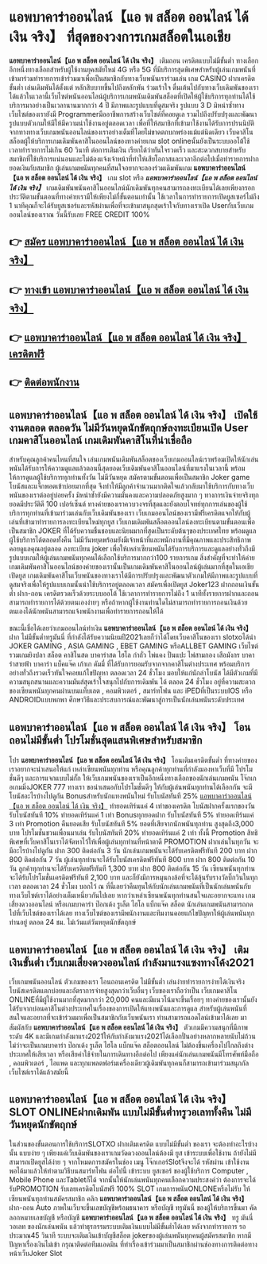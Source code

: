 # แอพบาคาร่าออนไลน์【แอ พ สล็อต ออนไลน์ ได้ เงิน จริง】  ที่สุดของวงการเกมสล็อตในเอเชีย

**แอพบาคาร่าออนไลน์【แอ พ สล็อต ออนไลน์ ได้ เงิน จริง】** เติมถอน เครดิตแบบไม่มีขั้นต่ำ  ทางเลือกอีกหนึ่งทางเลือกสำหรับผู้ใช้งานยุคสมัยใหม่ 4G หรือ 5G ที่มีบริการสุดพิเศษสำหรับผู้เล่นเกมพนันที่เข้ามาร่วมทำรายการเข้าร่วมมาเพื่อเป็นสมาชิกกับทางเว็บพนันเราร่วมเล่น เกม CASINO  ฝากเครดิต ขั้นต่ำ เล่นเดิมพันได้ตั้งแต่ หลักสิบบาทขึ้นไปถึงหลักพัน ร่วมเร้าใจ ตื่นเต้นไปกับทางเว็บเดิมพันของเราได้แล้วในเวลานี้เว็บไซต์พนันออนไลน์ผู้บริการเกมพนันเดิมพันสล็อตที่เปิดให้ผู้ใช้บริการทุกท่านได้ใช้บริการมาอย่างเป็นเวลานานมากกว่า 4 ปี มีภาพและรูปแบบที่ดูสมจริง รูปแบบ 3 D
มิหนำซ้ำทางเว็บไซต์ของเรายังมี Programmerมืออาชีพการสร้างเว็บไซต์ที่คอยดูเล  รวมไปถึงปรับปรุงและพัฒนารูปแบบตัวเกมให้มีให้มีความน่าใช้งานอยู่ตลอดเวลา เพื่อที่ให้สมาชิกที่เข้ามาใช้งานได้รับการปรนนิบัติจากทางทางเว็บเกมพนันออนไลน์ของเราอย่างเต็มที่โดยไม่ขาดตกบกพร่องแม้แต่นิดเดียว เว็บคาสิโนสล็อตผู้ให้บริการเกมเดิมพันคาสิโนออนไลน์ของทางค่ายเกม slot onlineนั้นยังเป็นระบบออโต้ใช้เวลาทำรายการไม่เกิน 60 วินาที ต่อการเติมเงิน เรียกได้ว่าทันใจรวดเร็ว และสะดวกสบายสำหรับสมาชิกที่ใช้บริการแน่นอนและไม่ต้องแจ้งเจ้าหน้าที่ทำให้เสียโอกาสและเวลาอีกต่อไปเมื่อทำรายการฝากยอดเงินกับสมาชิก
ผู้เล่นเกมพนันทุกคนที่สนใจอยากจะลองร่วมเดิมพันเกม **แอพบาคาร่าออนไลน์【แอ พ สล็อต ออนไลน์ ได้ เงิน จริง】** เกม slot  หรือ ***แอพบาคาร่าออนไลน์【แอ พ สล็อต ออนไลน์ ได้ เงิน จริง】*** เกมเดิมพันพนันคาสิโนออนไลน์นักเดิมพันทุกคนสามารถลงทะเบียนได้เลยเพียงกรอกประวัติตามขั้นตอนที่ทางค่ายเรามีให้เพียงไม่กี่ขั้นตอนเท่านั้น ใช้เวลาในการทำรายการเปิดยูสเซอร์ไม่ถึง 1 นาทีคุณก็จะได้รับยูสเซอร์และรหัสผ่านเพื่อที่จะเข้ามาสนุกสุดเร้าใจกับทางเราเปิด Userกับเว็บเกมออนไลน์ของเราณ วันนี้รับเลย FREE CREDIT 100%

## 👉 [สมัคร แอพบาคาร่าออนไลน์【แอ พ สล็อต ออนไลน์ ได้ เงิน จริง】](https://archa888.com/)
## 👉 [ทางเข้า แอพบาคาร่าออนไลน์【แอ พ สล็อต ออนไลน์ ได้ เงิน จริง】](https://archa888.com/)
## 👉 [แอพบาคาร่าออนไลน์【แอ พ สล็อต ออนไลน์ ได้ เงิน จริง】 เครดิตฟรี](https://archa888.com/)
## 👉 [ติดต่อพนักงาน](https://archa888.com/)

## แอพบาคาร่าออนไลน์【แอ พ สล็อต ออนไลน์ ได้ เงิน จริง】 เปิดใช้งานตลอด ตลอดวัน ไม่มีวันหยุดนักขัตฤกษ์ลงทะเบียนเปิด User เกมคาสิโนออนไลน์ เกมเดิมพันคาสิโนที่น่าเชื่อถือ

สำหรับคุณลูกค้าคนไหนที่สนใจ เล่นเกมพนันเดิมพันสล็อตของเว็บเกมออนไลน์เราพร้อมเปิดให้นักเล่นพนันได้รับการให้ความดูแลแล้วตอนนี้สุดยอดเว็บเดิมพันคาสิโนออนไลน์ที่มาแรงในเวลานี้ พร้อมให้การดูแลผู้ใช้บริการทุกท่านทั้งวัน ไม่มีวันหยุด สมัครตามขั้นตอนเพื่อเป็นสมาชิก Joker game โบนัสและแจ็กพอตเข้าบ่อยมากที่สุด จึงทำให้มีลูกค้าจำนวนมากติดใจแล้วกลับมาใช้บริการกับทางเว็บพนันของเราต่ออยู่บ่อยครั้ง มิหนำซ้ำยังมีความมั่นคงและความปลอดภัยสูงมาก ๆ ทางการเงินจ่ายจริงทุกยอดมีประวัติดี 100 เปอร์เซ็นต์ ทางค่ายของเราควบวงจรที่สุดและยังตอบโจทย์ทุกการเล่นของผู้ใช้บริการทุกท่านที่เข้ามาร่วมเล่นกับเว็บเดิมพันของเรา
เว็บเกมออนไลน์ของเรามีฟรีเครดิตแจกให้กับผู้เล่นที่เข้ามาทำรายการลงทะเบียนใหม่ทุกยูส เว็บเกมเดิมพันสล็อตออนไลน์ลงทะเบียนตามขั้นตอนเพื่อเป็นสมาชิก JOKER ที่ได้รับความชื่นชอบและนิยมมากที่สุดเป็นระดับต้นๆของประเทศไทย พร้อมดูแลผู้ใช้บริการได้ตลอดทั้งคืน ไม่มีวันหยุดพร้อมยังมีเจ้าหน้าที่และพนักงานที่มีคุณภาพและประสิทธิภาพคอยดูแลคุณอยู่ตลอด ลงทะเบียน joker เพื่อให้เหล่าเซียนพนันได้รับการบริการและดูแลอย่างทั่วถึงมีรูปแบบเกมให้ผู้เล่นเกมพนันทุกคนได้เลือกใช้บริการมากกว่า100 รายการเกม
สิ่งสำคัญที่จะทำให้ค่ายเกมเดิมพันคาสิโนออนไลน์ของค่ายของเรานั้นเป็นเกมเดิมพันคาสิโนออนไลน์ผู้เล่นมากที่สุดในเอเชีย เปิดยูส  เกมเดิมพันคาสิโนเว็บพนันของทางเราได้มีการปรับปรุงและพัฒนาตัวเกมให้มีภาพและรูปแบบที่ดูสมจริงเพื่อให้รูปแบบเกมนั้นน่าใช้บริการอยู่ตลอดเวลา สมัครเพื่อเปิดยูส Joker123 ฝากถอนเงินขั้นต่ำ ฝาก-ถอน เครดิตรวดเร็วด้วยระบบออโต้ ใช้เวลาการทำรายการไม่ถึง 1 นาทีทั้งรายการฝากและถอนสามารถทำรายการได้ด้วยตนเองง่ายๆ หรือถ้าหากผู้ใช้งานท่านใดไม่สามารถทำรายการถอนเงินด้วยตนเองได้นักพนันสามารถแจ้งพนักงานเพื่อทำรายการถอนให้ได้

ขณะนี้เชื่อได้เลยว่าเกมออนไลน์ทำเงิน **แอพบาคาร่าออนไลน์【แอ พ สล็อต ออนไลน์ ได้ เงิน จริง】** ฝาก ไม่มีขั้นต่ำทรูมันนี่ ที่กำลังได้รับความนิยมปี2021เลยก็ว่าได้โดยเว็บคาสิโนของเรา slotxoได้นำ JOKER GAMING , ASIA GAMING , EBET GAMING หรือALLBET GAMING เว็บไซต์รวมเกมยิงปลา สล็อต คาสิโนสด บาคาร่าสด ไฮโล กำถั่ว ไพ่แคง ปั่นแปะ ไพ่สามกอง เสือมังกร บาคาร่าสายฟ้า บาคาร่า แบ็คแจ๊ค เก้าเก ดัมมี่ ที่ได้รับการยอมรับจากจากคาสิโนต่างประเทศ พร้อมบริการอย่างทั่วถึงรวดเร็วทันใจคอยแก้ไขปัญหา ตลอดเวลา 24 ชั่วโมง มอบให้แก่นักล่าโบนัส ได้มีตัวเกมที่มีความสนุกสนานและความมันส์สุดเร้าใจสนุกไปกับการเดิมพัน ได้ ตลอด 24 ชั่วโมง อยู่ที่ความสะดวกของเซียนพนันทุกคนผ่านบนแท็บเลต , คอมพิวเตอร์ , สมาร์ทโฟน และ iPEDที่เป็นระบบIOS หรือ ANDROIDแบบพกพา ศึกษาวิธีและประสบการณ์และพัฒนาสู่การเป็นนักเล่นพนันระดับประเทศ

## แอพบาคาร่าออนไลน์【แอ พ สล็อต ออนไลน์ ได้ เงิน จริง】 โอนถอนไม่มีขั้นต่ำ โปรโมชั่นสุดแสนพิเศษสำหรับสมาชิก

โปร **แอพบาคาร่าออนไลน์【แอ พ สล็อต ออนไลน์ ได้ เงิน จริง】** โอนเติมเครดิตขั้นต่ำ ที่ทางค่ายของเราอยากจะนำเสนอให้แก่  เหล่าเซียนพนันทุกท่าน หรือคุณลูกค้าทุกท่านที่กำลังมองหาเว็บที่มี โปรโมชั่นดีๆ และการแจกแบบไม่กั๊ก ให้เว็บเกมพนันของเราเป็นอีกหนึ่งทางเลือกของนักเล่นเกมพนัน โจ๊กเกอเกมมิ่งJOKER 777 ทางเรา ขอนำเสนอกับโปรโมชั่นดีๆ ให้กับผู้เล่นพนันทุกท่านได้เลือกกัน จะมีโบนัสอะไรบ้างไปดูกัน
Bonusสำหรับนักแทงพนันใหม่ รับโบนัสทันที 25% [แอพบาคาร่าออนไลน์【แอ พ สล็อต ออนไลน์ ได้ เงิน จริง】](https://archa888.com/) ทำยอดเทิร์นแค่ 4 เท่าของเครดิต
โบนัสฝากครั้งแรกของวัน รับโบนัสทันที 10% ทำยอดเทิร์นแค่ 1 เท่า
Bonusทุกยอดฝาก รับโบนัสทันที 5% ทำยอดเทิร์นแค่ 3 เท่า
 Promotion คืนยอดเสีย รับโบนัสทันที 5% ยอดที่เสียจากนักพนันทุกท่าน สูงสุดถึง3,000 บาท
โปรโมชั่นชวนเพื่อนมาเล่น รับโบนัสทันที 20% ทำยอดเทิร์นแค่ 2 เท่า
ทั้งนี้ Promotion สิทธิพิเศษที่เว็บคาสิโนเราได้จัดหาไว้ให้เพื่อผู้เล่นทุกท่านที่หน้าตาดี  PROMOTION ฝากเล่นในทุกวัน จะมีอะไรบ้างไปดูกัน
ฝาก 300 ติดต่อกัน 3 วัน นักเล่นเกมพนันจะได้รับเครดิตฟรีทันที 200 บาท
ฝาก 800 ติดต่อกัน 7 วัน ผู้เล่นทุกท่านจะได้รับโบนัสเครดิตฟรีทันที 800 บาท
ฝาก 800 ติดต่อกัน 10 วัน ลูกค้าทุกท่านจะได้รับเครดิตฟรีทันที 1,300 บาท
ฝาก 800 ติดต่อกัน 15 วัน เซียนพนันทุกท่านจะได้รับโปรโมชั่นเครดิตฟรีทันที 2,100 บาท
และก็ยังมีการหมุนกงล้อที่จะได้ลุ้นรับรางวัลบิ๊กวินในทุกเวลา ตลอดเวลา 24 ชั่วโมง บอกไว้ ณ ที่นี้เลยว่าคืนทุนให้กับนักเล่นเกมพนันที่เป็นนักเล่นพนันกับทางเว็บไซต์เราได้อย่างเต็มเหนี่ยวกันไปเลย หากว่าเหล่าเซียนพนันทุกท่านสนใจและอยากจะแทง เกมเสี่ยงดวงออนไลน์ หรือเกมบาคาร่า ป๊อกเด้ง รูเล็ต ไฮโล แบ็กแจ๊ค สล็อต นักเล่นเกมพนันสามารถกดไปที่เว็บไซต์ของเราได้เลย ทางเว็บไซต์ของเรามีพนักงานและทีมงานคอยแก้ไขปัญหาให้ผู้เล่นพนันทุกท่านอยู่ ตลอด 24 ชม. ไม่เว้นแต่วันหยุดนักขัตฤกษ์

## แอพบาคาร่าออนไลน์【แอ พ สล็อต ออนไลน์ ได้ เงิน จริง】 เติมเงินขั้นต่ำ  เว็บเกมเสี่ยงดวงออนไลน์ กำลังมาแรงแซงทางโค้ง2021

เว็บเกมพนันออนไลน์ ตัวเกมของเรา โอนถอนเครดิต ไม่มีขั้นต่ำ เล่นง่ายทำรายการง่ายได้เงินจริง โบนัสเครดิตแตกบ่อยและอัตราการจ่ายสูงสุดกว่าเว็บอื่นๆ เว็บของเราถือว่าเป็น เว็บเกมคาสิโน ONLINEที่มีผู้ใช้งานมากที่สุดมากกว่า 20,000 คนและมีแนวโน้มจะขึ้นเรื่อยๆ ทางค่ายของเรานั้นยังได้รับจากบ่อนคาสิโนต่างประเทศในเรื่องของการเปิดให้แทงพนันและการดูแล สำหรับผู้เล่นพนันที่สนใจและอยากที่จะเข้าร่วมมาเพื่อเป็นสมาชิกกับเว็บพนันเรา ท่านสามารถแอดไลน์เข้ามาได้เลย
	มาสัมผัสกับ **แอพบาคาร่าออนไลน์【แอ พ สล็อต ออนไลน์ ได้ เงิน จริง】** ตัวเกมมีความสนุกที่มีภาพระดับ 4K และมีเกมกำลังมาแรง2021ให้กับกำลังมาแรง2021ได้เลือกปั่นอย่างหลากหลายนับไม่ถ้วน  ไม่ว่าจะเป็นเกมบาคาร่า ป๊อกเด้ง รูเล็ต ไฮโล แบ็กแจ๊ค สล็อตออนไลน์ ไม่ต้องขึ้นเครื่องไปไกลถึงต่างประเทศให้เสียเวลา หรือเสียค่าใช้จ่ายในการเดินทางอีกต่อไป เพียงแค่นักเล่นเกมพนันมีโทรศัพท์มือถือ , คอมพิวเตอร์ , ไอแพด และทุกแพลตฟอร์มเครื่องเดียวผู้เดิมพันทุกคนก็สามารถเข้ามาร่วมสนุกกัลเว็บไซต์เราได้แล้วสมัยนี้

## แอพบาคาร่าออนไลน์【แอ พ สล็อต ออนไลน์ ได้ เงิน จริง】 SLOT ONLINEฝากเดิมพัน แบบไม่มีขั้นต่ำทรูวอเลททั้งคืน ไม่มีวันหยุดนักขัตฤกษ์

ในส่วนของขั้นตอนการใช้บริการSLOTXO ฝากเติมเครดิต แบบไม่มีขั้นต่ำ ของเรา จะต้องทำอะไรบ้างนั้น แบบง่าย ๆ เพียงแค่เว็บเดิมพันของเราเกมวัดดวงออนไลน์ต้องมี ยูส เข้าระบบเพื่อใช้งาน ถ้ายังไม่มีสามารถเปิดยูสได้ง่าย ๆ จากโหมดการสมัครในช่อง เมนู โจ๊กเกอร์Slotจึงจะได้ รหัสผ่าน เข้าใช้งาน พอได้มาแล้วให้ทำตามวิธีบนสมาร์ทโฟน ต่อไปนี้
เข้าระบบ ยูสเซอร์  ของผู้ใช้บริการ Computer , Mobile Phone และTabletก็ได้
จากนั้นให้นักเล่นพนันทุกคนเลือกความประสงค์ว่า ต้องการจะได้รับPROMOTION รับเลยเครดิตโบนัสฟรี 100% SLOT เกมการพนันONLONEหรือไม่รับ
ให้เซียนพนันทุกท่านสมัครสมาชิก คลิก **แอพบาคาร่าออนไลน์【แอ พ สล็อต ออนไลน์ ได้ เงิน จริง】** ฝาก-ถอน Auto ภาพในเว็บจะขึ้นเลขบัญชีพร้อมธนาคาร หรือบัญชี ทรูมันนี่ ของผู้ให้บริการขึ้นมา
คัดลอกหมายเลขบัญชี หรือบัญชี **แอพบาคาร่าออนไลน์【แอ พ สล็อต ออนไลน์ ได้ เงิน จริง】** ทรู มันนี่วอเลท ของนักเล่นพนัน แล้วทำธุรกรรมระบบเติมเงินแบบไม่มีขั้นต่ำได้เลย
หลังจากทำรายการ รอประมาณ45 วินาที ระบบจะเติมเงินเข้าบัญชีสล็อต jokerของผู้เล่นพนันทุกคนผู้สมัครสมาชิก
หากมีปัญหาเรื่องเงินไม่เข้า กรุณาติดต่อทีมแอดมิน ที่ทำเรื่องเข้าร่วมมาเป็นสมาชิกผ่านช่องทางการติดต่อทางหน้าเว็บJoker Slot


